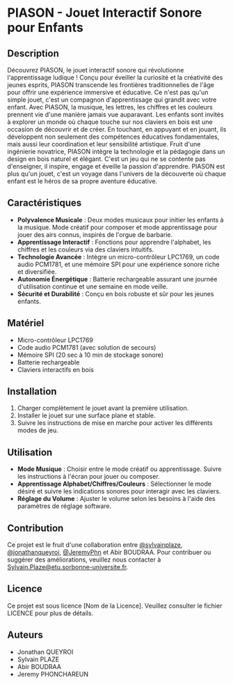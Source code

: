 # PIASON - Jouet Interactif Sonore pour Enfants

## Description

Découvrez PIASON, le jouet interactif sonore qui révolutionne l'apprentissage ludique ! Conçu pour éveiller la curiosité et la créativité des jeunes esprits, PIASON transcende les frontières traditionnelles de l'âge pour offrir une expérience immersive et éducative. Ce n'est pas qu'un simple jouet, c'est un compagnon d'apprentissage qui grandit avec votre enfant. Avec PIASON, la musique, les lettres, les chiffres et les couleurs prennent vie d'une manière jamais vue auparavant. Les enfants sont invités à explorer un monde où chaque touche sur nos claviers en bois est une occasion de découvrir et de créer. En touchant, en appuyant et en jouant, ils développent non seulement des compétences éducatives fondamentales, mais aussi leur coordination et leur sensibilité artistique. Fruit d'une ingénierie novatrice, PIASON intègre la technologie et la pédagogie dans un design en bois naturel et élégant. C'est un jeu qui ne se contente pas d'enseigner, il inspire, engage et éveille la passion d'apprendre. PIASON est plus qu'un jouet, c'est un voyage dans l'univers de la découverte où chaque enfant est le héros de sa propre aventure éducative.

## Caractéristiques

- **Polyvalence Musicale** : Deux modes musicaux pour initier les enfants à la musique. Mode créatif pour composer et mode apprentissage pour jouer des airs connus, inspirés de l'orgue de barbarie.
- **Apprentissage Interactif** : Fonctions pour apprendre l'alphabet, les chiffres et les couleurs via des claviers intuitifs.
- **Technologie Avancée** : Intègre un micro-contrôleur LPC1769, un code audio PCM1781, et une mémoire SPI pour une expérience sonore riche et diversifiée.
- **Autonomie Énergétique** : Batterie rechargeable assurant une journée d'utilisation continue et une semaine en mode veille.
- **Sécurité et Durabilité** : Conçu en bois robuste et sûr pour les jeunes enfants.

## Matériel

- Micro-contrôleur LPC1769
- Code audio PCM1781 (avec solution de secours)
- Mémoire SPI (20 sec à 10 min de stockage sonore)
- Batterie rechargeable
- Claviers interactifs en bois

## Installation

1. Charger complètement le jouet avant la première utilisation.
2. Installer le jouet sur une surface plane et stable.
3. Suivre les instructions de mise en marche pour activer les différents modes de jeu.

## Utilisation

- **Mode Musique** : Choisir entre le mode créatif ou apprentissage. Suivre les instructions à l'écran pour jouer ou composer.
- **Apprentissage Alphabet/Chiffres/Couleurs** : Sélectionner le mode désiré et suivre les indications sonores pour interagir avec les claviers.
- **Réglage du Volume** : Ajuster le volume selon les besoins à l'aide des paramètres de réglage software.

## Contribution

Ce projet est le fruit d'une collaboration entre [@sylvainplaze](https://github.com/sylvainplaze), [@jonathanqueyroi](https://github.com/jonathanqueyroi), [@JeremyPhn](https://github.com/JeremyPhn) et Abir BOUDRAA. Pour contribuer ou suggérer des améliorations, veuillez nous contacter à Sylvain.Plaze@etu.sorbonne-universite.fr.

## Licence

Ce projet est sous licence [Nom de la Licence]. Veuillez consulter le fichier LICENCE pour plus de détails.

## Auteurs

- Jonathan QUEYROI
- Sylvain PLAZE
- Abir BOUDRAA
- Jeremy PHONCHAREUN
